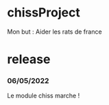 # chissProject

Mon but : Aider les rats de france

# release

### 06/05/2022
Le module chiss marche !
